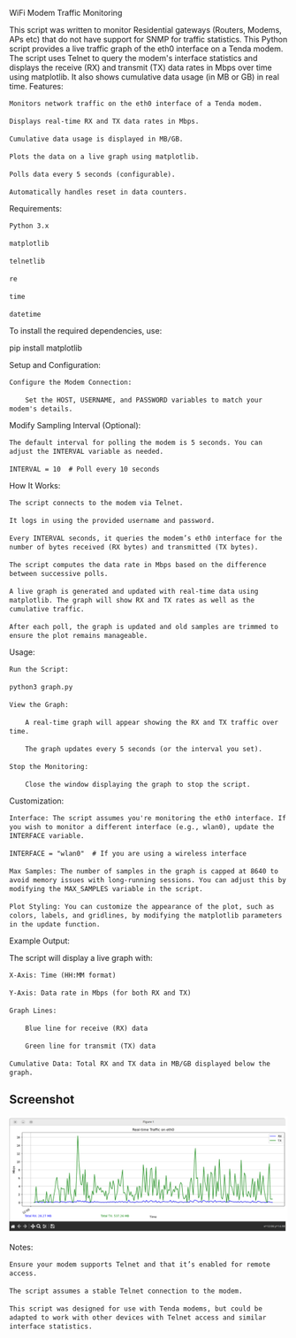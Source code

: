 WiFi Modem Traffic Monitoring

This script was written to monitor Residential gateways (Routers, Modems, APs etc) that do not have support for SNMP for traffic statistics. This Python script provides a live traffic graph of the eth0 interface on a Tenda modem. The script uses Telnet to query the modem's interface statistics and displays the receive (RX) and transmit (TX) data rates in Mbps over time using matplotlib. It also shows cumulative data usage (in MB or GB) in real time.
Features:

    Monitors network traffic on the eth0 interface of a Tenda modem.

    Displays real-time RX and TX data rates in Mbps.

    Cumulative data usage is displayed in MB/GB.

    Plots the data on a live graph using matplotlib.

    Polls data every 5 seconds (configurable).

    Automatically handles reset in data counters.

Requirements:

    Python 3.x

    matplotlib

    telnetlib

    re

    time

    datetime

To install the required dependencies, use:

pip install matplotlib

Setup and Configuration:

    Configure the Modem Connection:

        Set the HOST, USERNAME, and PASSWORD variables to match your modem's details.
Modify Sampling Interval (Optional):

    The default interval for polling the modem is 5 seconds. You can adjust the INTERVAL variable as needed.

    INTERVAL = 10  # Poll every 10 seconds

How It Works:

    The script connects to the modem via Telnet.

    It logs in using the provided username and password.

    Every INTERVAL seconds, it queries the modem’s eth0 interface for the number of bytes received (RX bytes) and transmitted (TX bytes).

    The script computes the data rate in Mbps based on the difference between successive polls.

    A live graph is generated and updated with real-time data using matplotlib. The graph will show RX and TX rates as well as the cumulative traffic.

    After each poll, the graph is updated and old samples are trimmed to ensure the plot remains manageable.

Usage:

    Run the Script:

    python3 graph.py

    View the Graph:

        A real-time graph will appear showing the RX and TX traffic over time.

        The graph updates every 5 seconds (or the interval you set).

    Stop the Monitoring:

        Close the window displaying the graph to stop the script.

Customization:

    Interface: The script assumes you're monitoring the eth0 interface. If you wish to monitor a different interface (e.g., wlan0), update the INTERFACE variable.

    INTERFACE = "wlan0"  # If you are using a wireless interface

    Max Samples: The number of samples in the graph is capped at 8640 to avoid memory issues with long-running sessions. You can adjust this by modifying the MAX_SAMPLES variable in the script.

    Plot Styling: You can customize the appearance of the plot, such as colors, labels, and gridlines, by modifying the matplotlib parameters in the update function.

Example Output:

The script will display a live graph with:

    X-Axis: Time (HH:MM format)

    Y-Axis: Data rate in Mbps (for both RX and TX)

    Graph Lines:

        Blue line for receive (RX) data

        Green line for transmit (TX) data

    Cumulative Data: Total RX and TX data in MB/GB displayed below the graph.

 
## Screenshot
![Sample Traffic Graph](images/screenshot1.png)

Notes:

    Ensure your modem supports Telnet and that it’s enabled for remote access.

    The script assumes a stable Telnet connection to the modem.

    This script was designed for use with Tenda modems, but could be adapted to work with other devices with Telnet access and similar interface statistics.
